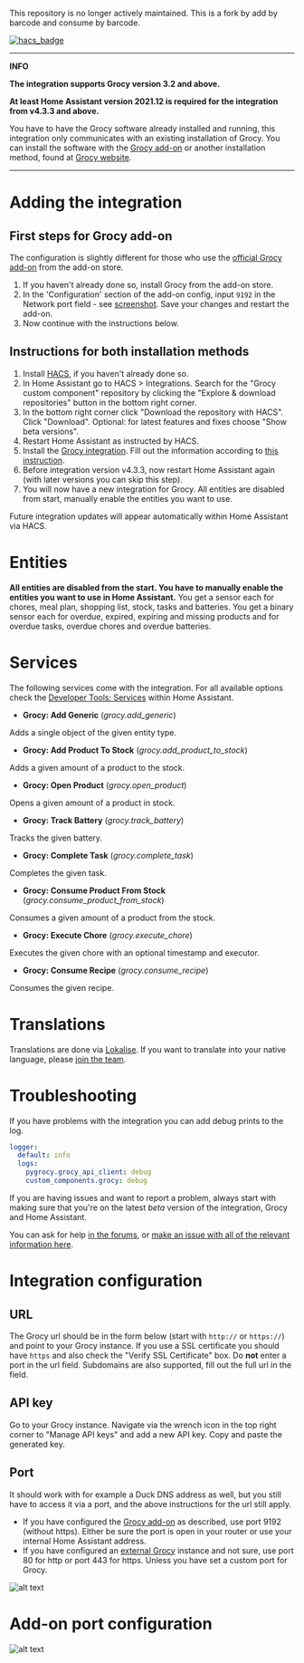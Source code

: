 This repository is no longer actively maintained.
This is a fork by add by barcode and consume by barcode.

[![hacs_badge](https://img.shields.io/badge/HACS-Default-orange.svg)](https://github.com/hacs/integration)

---
**INFO**

**The integration supports Grocy version 3.2 and above.**

**At least Home Assistant version 2021.12 is required for the integration from v4.3.3 and above.**

You have to have the Grocy software already installed and running, this integration only communicates with an existing installation of Grocy. You can install the software with the [Grocy add-on](https://github.com/hassio-addons/addon-grocy) or another installation method, found at [Grocy website](https://grocy.info/).

---

# Adding the integration

## First steps <a name="addon"></a>for Grocy add-on
The configuration is slightly different for those who use the [official Grocy add-on](https://github.com/hassio-addons/addon-grocy) from the add-on store.

1. If you haven't already done so, install Grocy from the add-on store.
2. In the 'Configuration' section of the add-on config, input `9192` in the Network port field - see [screenshot](#screenshot-addon-config). Save your changes and restart the add-on.
3. Now continue with the instructions below.

## Instructions for <a name="both"></a>both installation methods
1. Install [HACS](https://hacs.xyz/), if you haven't already done so.
2. In Home Assistant go to HACS > Integrations. Search for the "Grocy custom component" repository by clicking the "Explore & download repositories" button in the bottom right corner.
3. In the bottom right corner click "Download the repository with HACS". Click "Download". Optional: for latest features and fixes choose "Show beta versions".
4. Restart Home Assistant as instructed by HACS.
5. Install the [Grocy integration](https://my.home-assistant.io/redirect/config_flow_start/?domain=grocy). Fill out the information according to [this instruction](#integration-configuration).
6. Before integration version v4.3.3, now restart Home Assistant again (with later versions you can skip this step).
7. You will now have a new integration for Grocy. All entities are disabled from start, manually enable the entities you want to use.

Future integration updates will appear automatically within Home Assistant via HACS.


# Entities

**All entities are disabled from the start. You have to manually enable the entities you want to use in Home Assistant.**
You get a sensor each for chores, meal plan, shopping list, stock, tasks and batteries.
You get a binary sensor each for overdue, expired, expiring and missing products and for overdue tasks, overdue chores and overdue batteries.


# Services

The following services come with the integration. For all available options check the [Developer Tools: Services](https://my.home-assistant.io/redirect/developer_services/) within Home Assistant.

- **Grocy: Add Generic** (_grocy.add_generic_)

Adds a single object of the given entity type.

- **Grocy: Add Product To Stock** (_grocy.add_product_to_stock_)

Adds a given amount of a product to the stock.

- **Grocy: Open Product** (_grocy.open_product_)

Opens a given amount of a product in stock.

- **Grocy: Track Battery** (_grocy.track_battery_)

Tracks the given battery.

- **Grocy: Complete Task** (_grocy.complete_task_)

Completes the given task.

- **Grocy: Consume Product From Stock** (_grocy.consume_product_from_stock_)

Consumes a given amount of a product from the stock.

- **Grocy: Execute Chore** (_grocy.execute_chore_)

Executes the given chore with an optional timestamp and executor.

- **Grocy: Consume Recipe** (_grocy.consume_recipe_)

Consumes the given recipe.


# Translations

Translations are done via [Lokalise](https://app.lokalise.com/public/260939135f7593a05f2b79.75475372/). If you want to translate into your native language, please [join the team](https://app.lokalise.com/public/260939135f7593a05f2b79.75475372/).


# Troubleshooting

If you have problems with the integration you can add debug prints to the log.

```yaml
logger:
  default: info
  logs:
    pygrocy.grocy_api_client: debug
    custom_components.grocy: debug
```

If you are having issues and want to report a problem, always start with making sure that you're on the latest _beta_ version of the integration, Grocy and Home Assistant.

You can ask for help [in the forums](https://community.home-assistant.io/t/grocy-custom-component-and-card-s/218978), or [make an issue with all of the relevant information here](https://github.com/custom-components/grocy/issues/new?assignees=&labels=&template=bug_report.md&title=).


# <a name="integration-configuration"></a>Integration configuration

## URL
The Grocy url should be in the form below (start with `http://` or `https://`) and point to your Grocy instance. If you use a SSL certificate you should have `https` and also check the "Verify SSL Certificate" box. Do **not** enter a port in the url field. Subdomains are also supported, fill out the full url in the field.

## API key
Go to your Grocy instance. Navigate via the wrench icon in the top right corner to "Manage API keys" and add a new API key. Copy and paste the generated key.

## Port
It should work with for example a Duck DNS address as well, but you still have to access it via a port, and the above instructions for the url still apply.
- If you have configured the [Grocy add-on](#addon) as described, use port 9192 (without https). Either be sure the port is open in your router or use your internal Home Assistant address.
- If you have configured an [external Grocy](#both) instance and not sure, use port 80 for http or port 443 for https. Unless you have set a custom port for Grocy.

![alt text](grocy-integration-config.png)


# <a name="screenshot-addon-config"></a>Add-on port configuration

![alt text](grocy-addon-config.png)
